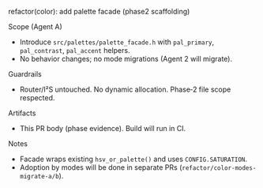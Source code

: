 refactor(color): add palette facade (phase2 scaffolding)

Scope (Agent A)
- Introduce `src/palettes/palette_facade.h` with `pal_primary`, `pal_contrast`, `pal_accent` helpers.
- No behavior changes; no mode migrations (Agent 2 will migrate).

Guardrails
- Router/I²S untouched. No dynamic allocation. Phase‑2 file scope respected.

Artifacts
- This PR body (phase evidence). Build will run in CI.

Notes
- Facade wraps existing `hsv_or_palette()` and uses `CONFIG.SATURATION`.
- Adoption by modes will be done in separate PRs (`refactor/color-modes-migrate-a/b`).
